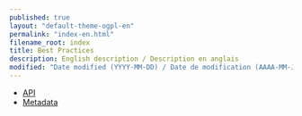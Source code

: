 ```yaml
---
published: true
layout: "default-theme-ogpl-en"
permalink: "index-en.html"
filename_root: index
title: Best Practices
description: English description / Description en anglais
modified: "Date modified (YYYY-MM-DD) / Date de modification (AAAA-MM-JJ)"
---
```


* [API](/best_practices/apis-en.html)
* [Metadata](/best_practices/metadata-en.html)
